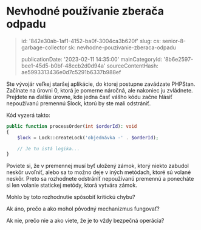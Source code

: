 Nevhodné používanie zberača odpadu
==================================

> id: '842e30ab-1af1-4152-ba0f-3004ca3b620f'
> slug:
> 	cs: senior-8-garbage-collector
> 	sk: nevhodne-pouzivanie-zberaca-odpadu
> 
> publicationDate: '2023-02-11 14:35:00'
> mainCategoryId: '8b6e2597-bee1-45d5-b0bf-48ccb2d0d94a'
> sourceContentHash: ae5993313436e0d7c5291b6337b988ef

Ste vývojár veľkej staršej aplikácie, do ktorej postupne zavádzate PHPStan. Začínate na úrovni 0, ktorá je pomerne náročná, ale nakoniec ju zvládnete. Prejdete na ďalšie úrovne, kde jedna časť vášho kódu začne hlásiť nepoužívanú premennú $lock, ktorú by ste mali odstrániť.

Kód vyzerá takto:

```php
public function processOrder(int $orderId): void
{
	$lock = Lock::createLock('objednávka -' . $orderId);

	// Je tu istá logika...
}
```

Poviete si, že v premennej musí byť uložený zámok, ktorý niekto zabudol neskôr uvoľniť, alebo sa to možno deje v iných metódach, ktoré sú volané neskôr. Preto sa rozhodnete odstrániť nepoužívanú premennú a ponecháte si len volanie statickej metódy, ktorá vytvára zámok.

Mohlo by toto rozhodnutie spôsobiť kritickú chybu?

Ak áno, prečo a ako mohol pôvodný mechanizmus fungovať?

Ak nie, prečo nie a ako viete, že je to vždy bezpečná operácia?
